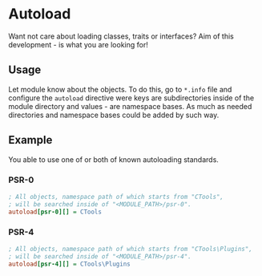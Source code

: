 # Autoload

Want not care about loading classes, traits or interfaces? Aim of this development - is what you are looking for!

## Usage

Let module know about the objects. To do this, go to `*.info` file and configure the `autoload` directive were keys are subdirectories inside of the module directory and values - are namespace bases. As much as needed directories and namespace bases could be added by such way.

## Example

You able to use one of or both of known autoloading standards.

### PSR-0

```ini
; All objects, namespace path of which starts from "CTools",
; will be searched inside of "<MODULE_PATH>/psr-0".
autoload[psr-0][] = CTools
```

### PSR-4

```ini
; All objects, namespace path of which starts from "CTools\Plugins",
; will be searched inside of "<MODULE_PATH>/psr-4".
autoload[psr-4][] = CTools\Plugins
```

